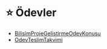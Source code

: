 # ⭐ Ödevler

<!--YPackage.YGitbookIntegration-tarafından-otomatik-oluşturulmuştur-->

- [BilisimProjeGelistirmeOdevKonusu](BilisimProjeGelistirmeOdevKonusu.pdf)
- [OdevTeslimTakvimi](OdevTeslimTakvimi.pdf)

<!--YPackage.YGitbookIntegration-tarafından-otomatik-oluşturulmuştur-->

